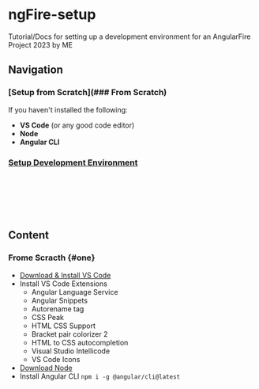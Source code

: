 # ngFire-setup
Tutorial/Docs for setting up a development environment for an AngularFire Project 2023 by ME

## Navigation
### [Setup from Scratch](### From Scratch)
If you haven't installed the following:
- __VS Code__ (or any good code editor)
- __Node__
- __Angular CLI__

### [Setup Development Environment](#two)

&nbsp;

&nbsp;

&nbsp;

## Content
### Frome Scracth {#one}
- [Download & Install VS Code](https://code.visualstudio.com/download)
- Install VS Code Extensions
  - Angular Language Service
  - Angular Snippets
  - Autorename tag
  - CSS Peak
  - HTML CSS Support
  - Bracket pair colorizer 2
  - HTML to CSS autocompletion
  - Visual Studio Intellicode
  - VS Code Icons
- [Download Node](https://nodejs.org/pt-br/download)
- Install Angular CLI `npm i -g @angular/cli@latest`



